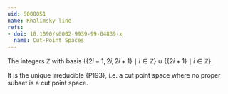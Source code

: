 ```yaml
---
uid: S000051
name: Khalimsky line
refs:
- doi: 10.1090/s0002-9939-99-04839-x
  name: Cut-Point Spaces
---
```


The integers $\mathbb Z$ with basis $\{\{2i-1,2i,2i+1\}\mid i\in\mathbb{Z}\}\cup\{\{2i+1\}\mid i\in\mathbb{Z}\}$.

It is the unique irreducible {P193}, i.e. a cut point space where no proper subset is a cut point space.
